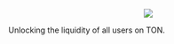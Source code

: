 <p align="center">
  <img src="https://raw.githubusercontent.com/blubbofi/.github/refs/heads/main/profile/blubbo-letters.png">
</p>

Unlocking the liquidity of all users on TON.
